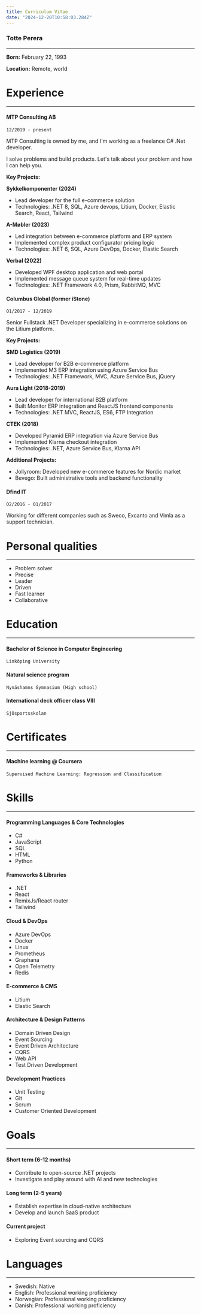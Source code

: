 ```yaml
---
title: Curriculum Vitae
date: "2024-12-20T10:58:03.284Z"
---
```


### Totte Perera
---

**Born:** February 22, 1993

**Location:** Remote, world

# Experience
---

#### MTP Consulting AB
```
12/2019 - present
```
MTP Consulting is owned by me, and I'm working as a freelance C# .Net developer.

I solve problems and build products. Let's talk about your problem and how I can help you.

<b>Key Projects:</b>

**Sykkelkomponenter (2024)**
- Lead developer for the full e-commerce solution
- Technologies: .NET 8, SQL, Azure devops, Litium, Docker, Elastic Search, React, Tailwind

**A-Møbler (2023)**
- Led integration between e-commerce platform and ERP system
- Implemented complex product configurator pricing logic
- Technologies: .NET 6, SQL, Azure DevOps, Docker, Elastic Search

**Verbal (2022)**
- Developed WPF desktop application and web portal
- Implemented message queue system for real-time updates
- Technologies: .NET Framework 4.0, Prism, RabbitMQ, MVC

#### Columbus Global (former iStone)
```
01/2017 - 12/2019
```
Senior Fullstack .NET Developer specializing in e-commerce solutions on the Litium platform.

<b>Key Projects:</b>

**SMD Logistics (2019)**
- Lead developer for B2B e-commerce platform
- Implemented M3 ERP integration using Azure Service Bus
- Technologies: .NET Framework, MVC, Azure Service Bus, jQuery

**Aura Light (2018-2019)**
- Lead developer for international B2B platform
- Built Monitor ERP integration and ReactJS frontend components
- Technologies: .NET MVC, ReactJS, ES6, FTP Integration

**CTEK (2018)**
- Developed Pyramid ERP integration via Azure Service Bus
- Implemented Klarna checkout integration
- Technologies: .NET, Azure Service Bus, Klarna API

**Additional Projects:**
- Jollyroom: Developed new e-commerce features for Nordic market
- Bevego: Built administrative tools and backend functionality

#### Dfind IT
```
02/2016 - 01/2017
```
Working for different companies such as Sweco, Excanto and Vimla as a support technician.

# Personal qualities
---
* Problem solver
* Precise
* Leader
* Driven
* Fast learner
* Collaborative

# Education
---
#### Bachelor of Science in Computer Engineering
```
Linköping University
```

#### Natural science program
```
Nynäshamns Gymnasium (High school)
```

#### International deck officer class VIII
```
Sjösportsskolan
```

# Certificates
---

#### Machine learning @ Coursera
```
Supervised Machine Learning: Regression and Classification
```

# Skills
---
#### Programming Languages & Core Technologies
- C#
- JavaScript
- SQL
- HTML
- Python

#### Frameworks & Libraries
- .NET
- React
- RemixJs/React router
- Tailwind

#### Cloud & DevOps
- Azure DevOps
- Docker
- Linux
- Prometheus
- Graphana
- Open Telemetry
- Redis

#### E-commerce & CMS
- Litium
- Elastic Search

#### Architecture & Design Patterns
- Domain Driven Design
- Event Sourcing
- Event Driven Architecture
- CQRS
- Web API
- Test Driven Development

#### Development Practices
- Unit Testing
- Git
- Scrum
- Customer Oriented Development

# Goals
---
#### Short term (6-12 months)
- Contribute to open-source .NET projects
- Investigate and play around with AI and new technologies

#### Long term (2-5 years)
- Establish expertise in cloud-native architecture
- Develop and launch SaaS product

#### Current project
* Exploring Event sourcing and CQRS

# Languages
---
- Swedish: Native
- English: Professional working proficiency
- Norwegian: Professional working proficiency
- Danish: Professional working proficiency